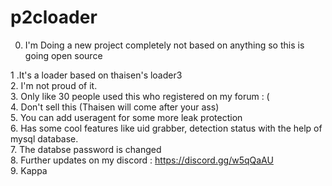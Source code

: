 # p2cloader
0. I'm Doing a new project completely not based on anything so this is going open source

1 .It's a loader based on thaisen's loader3<br>
2. I'm not proud of it.<br>
3. Only like 30 people used this who registered on my forum : ( <br>
4. Don't sell this (Thaisen will come after your ass)<br>
5. You can add useragent for some more leak protection<br>
6. Has some cool features like uid grabber, detection status with the help of mysql database.<br>
7. The databse password is changed<br>
8. Further updates on my discord : https://discord.gg/w5qQaAU<br>
9. Kappa<br>
